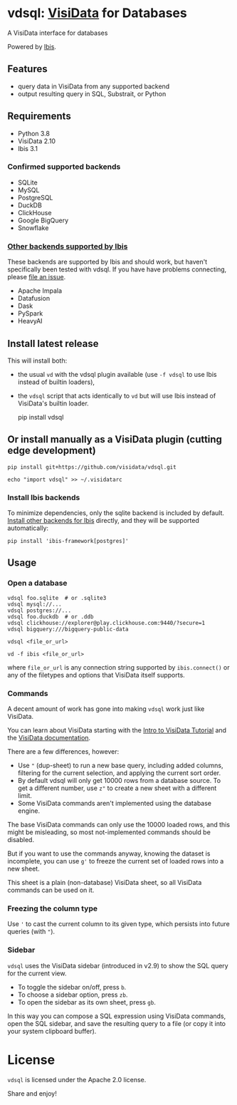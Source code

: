 # vdsql: [VisiData](https://visidata.org) for Databases

A VisiData interface for databases

Powered by [Ibis](https://ibis-project.org).

## Features

- query data in VisiData from any supported backend
- output resulting query in SQL, Substrait, or Python

## Requirements

- Python 3.8
- VisiData 2.10
- Ibis 3.1

### Confirmed supported backends

- SQLite
- MySQL
- PostgreSQL
- DuckDB
- ClickHouse
- Google BigQuery
- Snowflake

### [Other backends supported by Ibis](https://ibis-project.org/docs/3.1.0/backends/)

These backends are supported by Ibis and should work, but haven't specifically been tested with vdsql.
If you have have problems connecting, please [file an issue](https://github.com/visidata/vdsql/issues/new).

- Apache Impala
- Datafusion
- Dask
- PySpark
- HeavyAI

## Install latest release

This will install both:
  - the usual `vd` with the vdsql plugin available (use `-f vdsql` to use Ibis instead of builtin loaders),
  - the `vdsql` script that acts identically to `vd` but will use Ibis instead of VisiData's builtin loader.

    pip install vdsql

## Or install manually as a VisiData plugin (cutting edge development)

    pip install git+https://github.com/visidata/vdsql.git

    echo "import vdsql" >> ~/.visidatarc


### Install Ibis backends

To minimize dependencies, only the sqlite backend is included by default.
[Install other backends for Ibis](https://ibis-project.org/docs/3.1.0/backends/#direct-execution-backends) directly, and they will be supported automatically:

    pip install 'ibis-framework[postgres]'

## Usage

### Open a database

    vdsql foo.sqlite  # or .sqlite3
    vdsql mysql://...
    vdsql postgres://...
    vdsql foo.duckdb  # or .ddb
    vdsql clickhouse://explorer@play.clickhouse.com:9440/?secure=1
    vdsql bigquery:///bigquery-public-data

    vdsql <file_or_url>

    vd -f ibis <file_or_url>

where `file_or_url` is any connection string supported by `ibis.connect()` or any of the filetypes and options that VisiData itself supports.

### Commands

A decent amount of work has gone into making `vdsql` work just like VisiData.

You can learn about VisiData starting with the [Intro to VisiData Tutorial](https://jsvine.github.io/intro-to-visidata/) and the [VisiData documentation](https://visidata.org/docs).

There are a few differences, however:

- Use `"` (dup-sheet) to run a new base query, including added columns, filtering for the current selection, and applying the current sort order.
- By default vdsql will only get 10000 rows from a database source.  To get a different number, use `z"` to create a new sheet with a different limit.
- Some VisiData commands aren't implemented using the database engine.

The base VisiData commands can only use the 10000 loaded rows, and this might be misleading, so most not-implemented commands should be disabled.

But if you want to use the commands anyway, knowing the dataset is incomplete, you can use `g'` to freeze the current set of loaded rows into a new sheet.

This sheet is a plain (non-database) VisiData sheet, so all VisiData commands can be used on it.

### Freezing the column type

Use `'` to cast the current column to its given type, which persists into future queries (with `"`).

### Sidebar

`vdsql` uses the VisiData sidebar (introduced in v2.9) to show the SQL query for the current view.

- To toggle the sidebar on/off, press `b`.
- To choose a sidebar option, press `zb`.
- To open the sidebar as its own sheet, press `gb`.

In this way you can compose a SQL expression using VisiData commands, open the SQL sidebar, and save the resulting query to a file (or copy it into your system clipboard buffer).

# License

`vdsql` is licensed under the Apache 2.0 license.

Share and enjoy!
